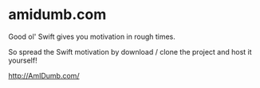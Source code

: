 # amidumb.com

Good ol' Swift gives you motivation in rough times.

So spread the Swift motivation by download / clone the project and host it yourself!

http://AmIDumb.com/
